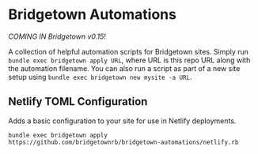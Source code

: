 # Bridgetown Automations

_COMING IN Bridgetown v0.15!_

A collection of helpful automation scripts for Bridgetown sites. Simply run `bundle exec bridgetown apply URL`, where URL is this repo URL along with the automation filename. You can also run a script as part of a new site setup using `bundle exec bridgetown new mysite -a URL`.

## Netlify TOML Configuration

Adds a basic configuration to your site for use in Netlify deployments.

`bundle exec bridgetown apply https://github.com/bridgetownrb/bridgetown-automations/netlify.rb`
